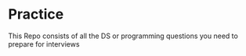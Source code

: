 # Practice
This Repo consists of all the DS or programming questions you need to prepare for interviews

